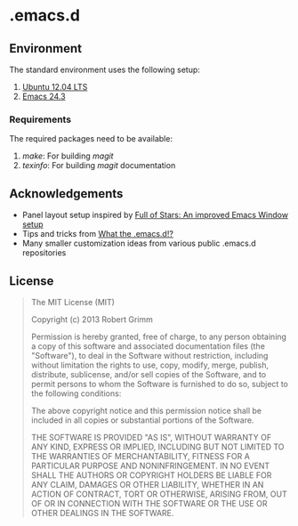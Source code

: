 .emacs.d
========

## Environment

The standard environment uses the following setup:

1. [Ubuntu 12.04 LTS](http://www.ubuntu.com/)
2. [Emacs 24.3](https://launchpad.net/~cassou/+archive/emacs)

### Requirements

The required packages need to be available:

1. *make*: For building *magit*
2. *texinfo*: For building *magit* documentation

## Acknowledgements

 * Panel layout setup inspired by
   [Full of Stars: An improved Emacs Window setup][panel-layout]
 * Tips and tricks from [What the .emacs.d!?][what-the-emacs-d]
 * Many smaller customization ideas from various public .emacs.d repositories

[panel-layout]: http://fullofsta.rs/2012/01/an-improved-emacs-window-setup/
[what-the-emacs-d]: http://whattheemacsd.com/

## License

>The MIT License (MIT)
>
>Copyright (c) 2013 Robert Grimm
>
>Permission is hereby granted, free of charge, to any person obtaining a copy of
>this software and associated documentation files (the "Software"), to deal in
>the Software without restriction, including without limitation the rights to
>use, copy, modify, merge, publish, distribute, sublicense, and/or sell copies of
>the Software, and to permit persons to whom the Software is furnished to do so,
>subject to the following conditions:
>
>The above copyright notice and this permission notice shall be included in all
>copies or substantial portions of the Software.
>
>THE SOFTWARE IS PROVIDED "AS IS", WITHOUT WARRANTY OF ANY KIND, EXPRESS OR
>IMPLIED, INCLUDING BUT NOT LIMITED TO THE WARRANTIES OF MERCHANTABILITY, FITNESS
>FOR A PARTICULAR PURPOSE AND NONINFRINGEMENT. IN NO EVENT SHALL THE AUTHORS OR
>COPYRIGHT HOLDERS BE LIABLE FOR ANY CLAIM, DAMAGES OR OTHER LIABILITY, WHETHER
>IN AN ACTION OF CONTRACT, TORT OR OTHERWISE, ARISING FROM, OUT OF OR IN
>CONNECTION WITH THE SOFTWARE OR THE USE OR OTHER DEALINGS IN THE SOFTWARE.
